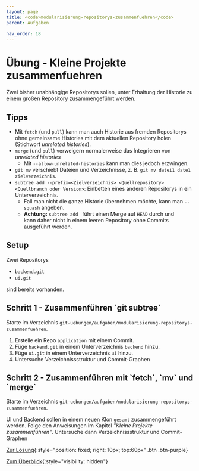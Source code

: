 ```yaml
---
layout: page
title: <code>modularisierung-repositorys-zusammenfuehren</code>
parent: Aufgaben

nav_order: 18
---
```

# Übung - Kleine Projekte zusammenfuehren

Zwei bisher unabhängige Repositorys sollen,
unter Erhaltung der Historie zu einem 
großen Repository zusammengeführt werden.

## Tipps

 * Mit `fetch` (und `pull`) kann man auch Historie aus fremden Repositorys ohne gemeinsame Histories
 mit dem aktuellen Repository holen (Stichwort *unrelated histories*).
 * `merge` (und `pull`) verweigern normalerweise das Integrieren von *unrelated histories*
   - Mit `--allow-unrelated-histories` kann man dies jedoch erzwingen.
 * `git mv` verschiebt Dateien und Verzeichnisse, z. B. `git mv datei1 date1 zielverzeichnis`.
 *  `subtree add --prefix=<Zielverzeichnis> <Quellrepository> <Quellbranch oder Version>`: Einbetten eines anderen Repositorys in ein Unterverzeichnis.
    - Fall man nicht die ganze Historie übernehmen möchte, kann man `--squash` angeben.
    - **Achtung:** `subtree add ` führt einen Merge auf `HEAD` durch und  
      kann daher nicht in einem leeren Repository ohne Commits ausgeführt werden.

## Setup

Zwei Repositorys
 
 * `backend.git`
 * `ui.git` 

sind bereits vorhanden.


<!--UEB-Kleine Projekte zusammenfuehren--><h2>Schritt 1 - Zusammenführen `git subtree`</h2>

Starte im Verzeichnis `git-uebungen/aufgaben/modularisierung-repositorys-zusammenfuehren`.


1. Erstelle ein Repo `application` mit einem Commit.
2. Füge `backend.git` in einem Unterverzeichnis `backend` hinzu.
3. Füge `ui.git` in einem Unterverzeichnis `ui` hinzu.
4. Untersuche Verzeichnissstruktur und Commit-Graphen

<!--UEB-Kleine Projekte zusammenfuehren--><h2>Schritt 2 - Zusammenführen mit `fetch`, `mv` und `merge`</h2>

Starte im Verzeichnis `git-uebungen/aufgaben/modularisierung-repositorys-zusammenfuehren`.

UI und Backend sollen in einem neuen Klon `gesamt` zusammengeführt werden.
Folge den Anweisungen im Kapitel *"Kleine Projekte zusammenführen"*.
Untersuche dann Verzeichnissstruktur und Commit-Graphen

[Zur Lösung](loesung-modularisierung-repositorys-zusammenfuehren.html){:style="position: fixed; right: 10px; top:60px" .btn .btn-purple}

[Zum Überblick](../../ueberblick.html){:style="visibility: hidden"}

